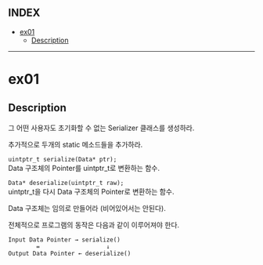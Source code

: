 ## INDEX

- [ex01](#ex01)
  - [Description](#description)

---
# ex01

## Description

그 어떤 사용자도 초기화할 수 없는 Serializer 클래스를 생성하라.

추가적으로 두개의 static 메소드들을 추가하라.   

`uintptr_t serialize(Data* ptr);`   
Data 구조체의 Pointer를 uintptr_t로 변환하는 함수.   

`Data* deserialize(uintptr_t raw);`   
uintptr_t을 다시 Data 구조체의 Pointer로 변환하는 함수.   

Data 구조체는 임의로 만들어라 (비어있어서는 안된다).

전체적으로 프로그램의 동작은 다음과 같이 이루어져야 한다.   

```
Input Data Pointer → serialize()
        =                   ↓
Output Data Pointer ← deserialize()
```

